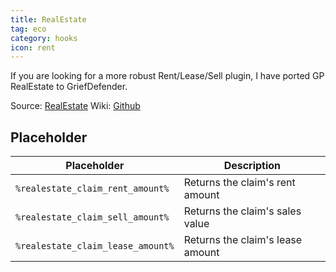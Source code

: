 ```yaml
---
title: RealEstate
tag: eco
category: hooks
icon: rent
---
```


If you are looking for a more robust Rent/Lease/Sell plugin, I have ported GP RealEstate to GriefDefender.

Source: [RealEstate](https://github.com/bloodmc/RealEstate)
Wiki: [Github](https://github.com/EtienneDx/RealEstate/wiki)

## Placeholder
Placeholder                                           | Description | 
-------------------------------------------------| --------------|
```%realestate_claim_rent_amount%```  | Returns the claim's rent amount
```%realestate_claim_sell_amount%```       |    Returns the claim's sales value
```%realestate_claim_lease_amount%```    |    Returns the claim's lease amount